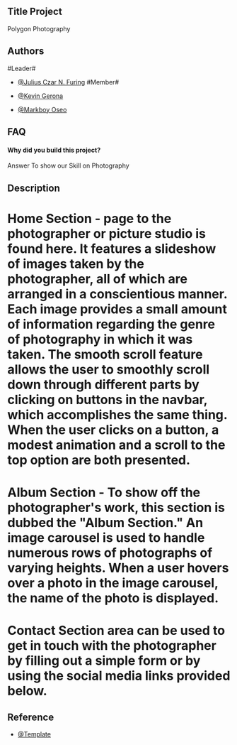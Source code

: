 
## Title Project
Polygon Photography 
## Authors
#Leader#
- [@Julius Czar N. Furing](https://github.com/saisaia)
#Member#

- [@Kevin Gerona ](https://github.com/KevinGerona)
- [@Markboy Oseo ](https://github.com/MakboyOseoBSIT2A)


## FAQ

#### Why did you build this project? 

Answer To show our Skill on Photography




## Description
 # Home Section - page to the photographer or picture studio is found here. It features a slideshow of images taken by the photographer, all of which are arranged in a conscientious manner. Each image provides a small amount of information regarding the genre of photography in which it was taken. The smooth scroll feature allows the user to smoothly scroll down through different parts by clicking on buttons in the navbar, which accomplishes the same thing. When the user clicks on a button, a modest animation and a scroll to the top option are both presented.
 
 # Album Section - To show off the photographer's work, this section is dubbed the "Album Section." An image carousel is used to handle numerous rows of photographs of varying heights. When a user hovers over a photo in the image carousel, the name of the photo is displayed.

 # Contact Section area can be used to get in touch with the photographer by filling out a simple form or by using the social media links provided below.
## Reference
- [@Template ](https://templatemo.com/templates/templatemo_400_polygon/)
